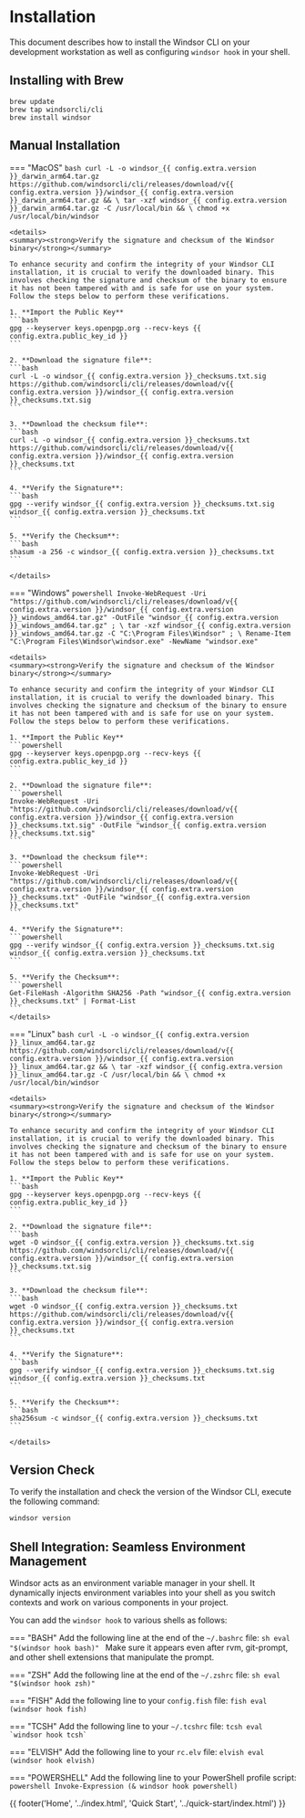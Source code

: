 # Installation

This document describes how to install the Windsor CLI on your development workstation as well as configuring `windsor hook` in your shell.

## Installing with Brew

```
brew update
brew tap windsorcli/cli
brew install windsor
```

## Manual Installation

=== "MacOS"
    ```bash
    curl -L -o windsor_{{ config.extra.version }}_darwin_arm64.tar.gz https://github.com/windsorcli/cli/releases/download/v{{ config.extra.version }}/windsor_{{ config.extra.version }}_darwin_arm64.tar.gz && \
    tar -xzf windsor_{{ config.extra.version }}_darwin_arm64.tar.gz -C /usr/local/bin && \
    chmod +x /usr/local/bin/windsor
    ```

    <details>
    <summary><strong>Verify the signature and checksum of the Windsor binary</strong></summary>

    To enhance security and confirm the integrity of your Windsor CLI installation, it is crucial to verify the downloaded binary. This involves checking the signature and checksum of the binary to ensure it has not been tampered with and is safe for use on your system. Follow the steps below to perform these verifications.

    1. **Import the Public Key**
    ```bash
    gpg --keyserver keys.openpgp.org --recv-keys {{ config.extra.public_key_id }}
    ```

    2. **Download the signature file**:
    ```bash
    curl -L -o windsor_{{ config.extra.version }}_checksums.txt.sig https://github.com/windsorcli/cli/releases/download/v{{ config.extra.version }}/windsor_{{ config.extra.version }}_checksums.txt.sig
    ```

    3. **Download the checksum file**:
    ```bash
    curl -L -o windsor_{{ config.extra.version }}_checksums.txt https://github.com/windsorcli/cli/releases/download/v{{ config.extra.version }}/windsor_{{ config.extra.version }}_checksums.txt
    ```

    4. **Verify the Signature**:
    ```bash
    gpg --verify windsor_{{ config.extra.version }}_checksums.txt.sig windsor_{{ config.extra.version }}_checksums.txt
    ```

    5. **Verify the Checksum**:
    ```bash
    shasum -a 256 -c windsor_{{ config.extra.version }}_checksums.txt
    ```

    </details>

=== "Windows"
    ```powershell
    Invoke-WebRequest -Uri "https://github.com/windsorcli/cli/releases/download/v{{ config.extra.version }}/windsor_{{ config.extra.version }}_windows_amd64.tar.gz" -OutFile "windsor_{{ config.extra.version }}_windows_amd64.tar.gz" ; \
    tar -xzf windsor_{{ config.extra.version }}_windows_amd64.tar.gz -C "C:\Program Files\Windsor" ; \
    Rename-Item "C:\Program Files\Windsor\windsor.exe" -NewName "windsor.exe"
    ```

    <details>
    <summary><strong>Verify the signature and checksum of the Windsor binary</strong></summary>

    To enhance security and confirm the integrity of your Windsor CLI installation, it is crucial to verify the downloaded binary. This involves checking the signature and checksum of the binary to ensure it has not been tampered with and is safe for use on your system. Follow the steps below to perform these verifications.

    1. **Import the Public Key**
    ```powershell
    gpg --keyserver keys.openpgp.org --recv-keys {{ config.extra.public_key_id }}
    ```

    2. **Download the signature file**:
    ```powershell
    Invoke-WebRequest -Uri "https://github.com/windsorcli/cli/releases/download/v{{ config.extra.version }}/windsor_{{ config.extra.version }}_checksums.txt.sig" -OutFile "windsor_{{ config.extra.version }}_checksums.txt.sig"
    ```

    3. **Download the checksum file**:
    ```powershell
    Invoke-WebRequest -Uri "https://github.com/windsorcli/cli/releases/download/v{{ config.extra.version }}/windsor_{{ config.extra.version }}_checksums.txt" -OutFile "windsor_{{ config.extra.version }}_checksums.txt"
    ```

    4. **Verify the Signature**:
    ```powershell
    gpg --verify windsor_{{ config.extra.version }}_checksums.txt.sig windsor_{{ config.extra.version }}_checksums.txt
    ```

    5. **Verify the Checksum**:
    ```powershell
    Get-FileHash -Algorithm SHA256 -Path "windsor_{{ config.extra.version }}_checksums.txt" | Format-List
    ```
    </details>

=== "Linux"
    ```bash
    curl -L -o windsor_{{ config.extra.version }}_linux_amd64.tar.gz https://github.com/windsorcli/cli/releases/download/v{{ config.extra.version }}/windsor_{{ config.extra.version }}_linux_amd64.tar.gz && \
    tar -xzf windsor_{{ config.extra.version }}_linux_amd64.tar.gz -C /usr/local/bin && \
    chmod +x /usr/local/bin/windsor
    ```

    <details>
    <summary><strong>Verify the signature and checksum of the Windsor binary</strong></summary>

    To enhance security and confirm the integrity of your Windsor CLI installation, it is crucial to verify the downloaded binary. This involves checking the signature and checksum of the binary to ensure it has not been tampered with and is safe for use on your system. Follow the steps below to perform these verifications.

    1. **Import the Public Key**
    ```bash
    gpg --keyserver keys.openpgp.org --recv-keys {{ config.extra.public_key_id }}
    ```

    2. **Download the signature file**:
    ```bash
    wget -O windsor_{{ config.extra.version }}_checksums.txt.sig https://github.com/windsorcli/cli/releases/download/v{{ config.extra.version }}/windsor_{{ config.extra.version }}_checksums.txt.sig
    ```

    3. **Download the checksum file**:
    ```bash
    wget -O windsor_{{ config.extra.version }}_checksums.txt https://github.com/windsorcli/cli/releases/download/v{{ config.extra.version }}/windsor_{{ config.extra.version }}_checksums.txt
    ```

    4. **Verify the Signature**:
    ```bash
    gpg --verify windsor_{{ config.extra.version }}_checksums.txt.sig windsor_{{ config.extra.version }}_checksums.txt
    ```

    5. **Verify the Checksum**:
    ```bash
    sha256sum -c windsor_{{ config.extra.version }}_checksums.txt
    ```

    </details>

## Version Check

To verify the installation and check the version of the Windsor CLI, execute the following command:

```bash
windsor version
```

## Shell Integration: Seamless Environment Management

Windsor acts as an environment variable manager in your shell. It dynamically injects environment variables into your shell as you switch contexts and work on various components in your project.

You can add the `windsor hook` to various shells as follows:

=== "BASH"
    Add the following line at the end of the `~/.bashrc` file:
    ```sh
    eval "$(windsor hook bash)"
    ```
    Make sure it appears even after rvm, git-prompt, and other shell extensions that manipulate the prompt.

=== "ZSH"
    Add the following line at the end of the `~/.zshrc` file:
    ```sh
    eval "$(windsor hook zsh)"
    ```

=== "FISH"
    Add the following line to your `config.fish` file:
    ```fish
    eval (windsor hook fish)
    ```

=== "TCSH"
    Add the following line to your `~/.tcshrc` file:
    ```tcsh
    eval `windsor hook tcsh`
    ```

=== "ELVISH"
    Add the following line to your `rc.elv` file:
    ```elvish
    eval (windsor hook elvish)
    ```

=== "POWERSHELL"
    Add the following line to your PowerShell profile script:
    ```powershell
    Invoke-Expression (& windsor hook powershell)
    ```

<div>
  {{ footer('Home', '../index.html', 'Quick Start', '../quick-start/index.html') }}
</div>

<script>
  document.getElementById('previousButton').addEventListener('click', function() {
    window.location.href = '../index.html'; 
  });
  document.getElementById('nextButton').addEventListener('click', function() {
    window.location.href = '../quick-start/index.html'; 
  });
</script>
